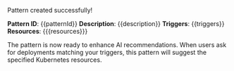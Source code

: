 Pattern created successfully! 

**Pattern ID**: {{patternId}}
**Description**: {{description}}
**Triggers**: {{triggers}}
**Resources**: {{{resources}}}

The pattern is now ready to enhance AI recommendations. When users ask for deployments matching your triggers, this pattern will suggest the specified Kubernetes resources.